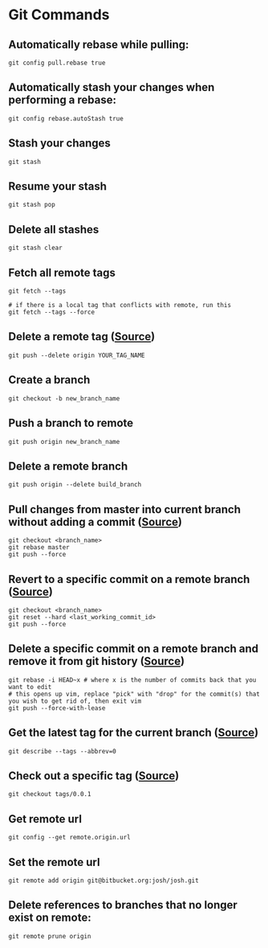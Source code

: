 # Git Commands


## Automatically rebase while pulling:
```
git config pull.rebase true
```

## Automatically stash your changes when performing a rebase:
```
git config rebase.autoStash true
```

## Stash your changes
```
git stash
```

## Resume your stash
```
git stash pop
```

## Delete all stashes
```
git stash clear
```

## Fetch all remote tags
```
git fetch --tags

# if there is a local tag that conflicts with remote, run this
git fetch --tags --force
```

## Delete a remote tag ([Source](https://stackoverflow.com/a/12791414))
```
git push --delete origin YOUR_TAG_NAME
```

## Create a branch
```
git checkout -b new_branch_name
```

## Push a branch to remote
```
git push origin new_branch_name
```

## Delete a remote branch
```
git push origin --delete build_branch
```

## Pull changes from master into current branch without adding a commit ([Source](https://stackoverflow.com/a/5340773))
```
git checkout <branch_name>
git rebase master
git push --force
```

## Revert to a specific commit on a remote branch ([Source](https://stackoverflow.com/a/41726152))
```
git checkout <branch_name>
git reset --hard <last_working_commit_id>
git push --force
```

## Delete a specific commit on a remote branch and remove it from git history ([Source](https://stackoverflow.com/a/40926981))
```
git rebase -i HEAD~x # where x is the number of commits back that you want to edit
# this opens up vim, replace "pick" with "drop" for the commit(s) that you wish to get rid of, then exit vim
git push --force-with-lease
```

## Get the latest tag for the current branch ([Source](https://stackoverflow.com/a/12791414))
```
git describe --tags --abbrev=0
```

## Check out a specific tag ([Source](https://stackoverflow.com/a/35979751))
```
git checkout tags/0.0.1
```

## Get remote url
```
git config --get remote.origin.url
```

## Set the remote url
```
git remote add origin git@bitbucket.org:josh/josh.git
```

## Delete references to branches that no longer exist on remote:
```
git remote prune origin
```
